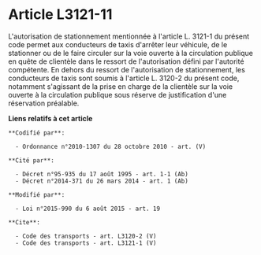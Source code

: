 # Article L3121-11

L'autorisation de stationnement mentionnée à l'article L. 3121-1 du présent code permet aux conducteurs de taxis d'arrêter
leur véhicule, de le stationner ou de le faire circuler sur la voie ouverte à la circulation publique en quête de clientèle
dans le ressort de l'autorisation défini par l'autorité compétente. En dehors du ressort de l'autorisation de stationnement,
les conducteurs de taxis sont soumis à l'article L. 3120-2 du présent code, notamment s'agissant de la prise en charge de la
clientèle sur la voie ouverte à la circulation publique sous réserve de justification d'une réservation préalable.

**Liens relatifs à cet article**

	**Codifié par**:

	  - Ordonnance n°2010-1307 du 28 octobre 2010 - art. (V)

	**Cité par**:

	  - Décret n°95-935 du 17 août 1995 - art. 1-1 (Ab)
	  - Décret n°2014-371 du 26 mars 2014 - art. 1 (Ab)

	**Modifié par**:

	  - Loi n°2015-990 du 6 août 2015 - art. 19

	**Cite**:

	  - Code des transports - art. L3120-2 (V)
	  - Code des transports - art. L3121-1 (V)
